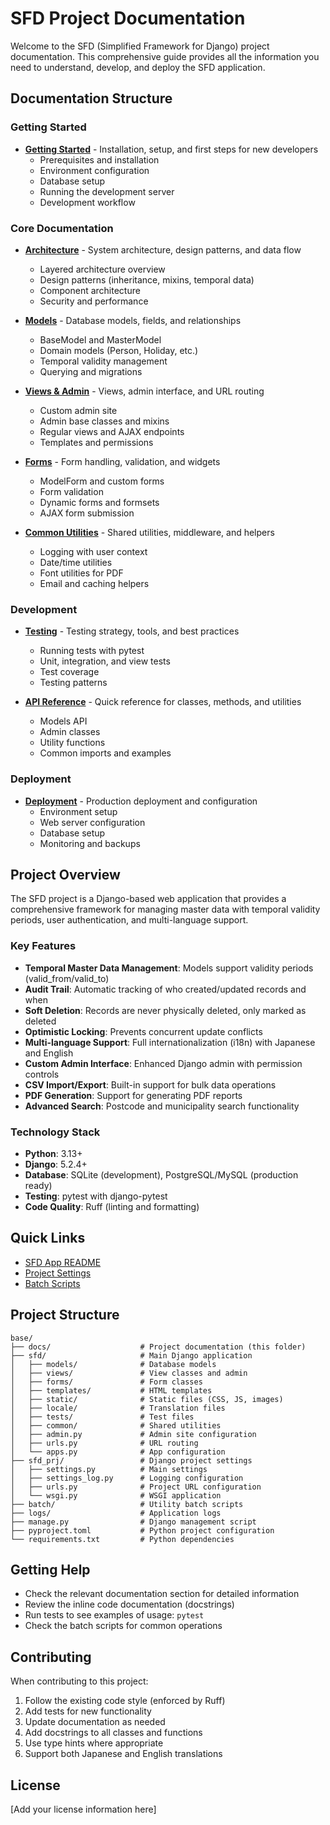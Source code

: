 # SFD Project Documentation

Welcome to the SFD (Simplified Framework for Django) project documentation. This comprehensive guide provides all the information you need to understand, develop, and deploy the SFD application.

## Documentation Structure

### Getting Started
- **[Getting Started](getting-started.md)** - Installation, setup, and first steps for new developers
  - Prerequisites and installation
  - Environment configuration
  - Database setup
  - Running the development server
  - Development workflow

### Core Documentation
- **[Architecture](architecture.md)** - System architecture, design patterns, and data flow
  - Layered architecture overview
  - Design patterns (inheritance, mixins, temporal data)
  - Component architecture
  - Security and performance

- **[Models](models.md)** - Database models, fields, and relationships
  - BaseModel and MasterModel
  - Domain models (Person, Holiday, etc.)
  - Temporal validity management
  - Querying and migrations

- **[Views & Admin](views-admin.md)** - Views, admin interface, and URL routing
  - Custom admin site
  - Admin base classes and mixins
  - Regular views and AJAX endpoints
  - Templates and permissions

- **[Forms](forms.md)** - Form handling, validation, and widgets
  - ModelForm and custom forms
  - Form validation
  - Dynamic forms and formsets
  - AJAX form submission

- **[Common Utilities](common-utilities.md)** - Shared utilities, middleware, and helpers
  - Logging with user context
  - Date/time utilities
  - Font utilities for PDF
  - Email and caching helpers

### Development
- **[Testing](testing.md)** - Testing strategy, tools, and best practices
  - Running tests with pytest
  - Unit, integration, and view tests
  - Test coverage
  - Testing patterns

- **[API Reference](api-reference.md)** - Quick reference for classes, methods, and utilities
  - Models API
  - Admin classes
  - Utility functions
  - Common imports and examples

### Deployment
- **[Deployment](deployment.md)** - Production deployment and configuration
  - Environment setup
  - Web server configuration
  - Database setup
  - Monitoring and backups

## Project Overview

The SFD project is a Django-based web application that provides a comprehensive framework for managing master data with temporal validity periods, user authentication, and multi-language support.

### Key Features

- **Temporal Master Data Management**: Models support validity periods (valid_from/valid_to)
- **Audit Trail**: Automatic tracking of who created/updated records and when
- **Soft Deletion**: Records are never physically deleted, only marked as deleted
- **Optimistic Locking**: Prevents concurrent update conflicts
- **Multi-language Support**: Full internationalization (i18n) with Japanese and English
- **Custom Admin Interface**: Enhanced Django admin with permission controls
- **CSV Import/Export**: Built-in support for bulk data operations
- **PDF Generation**: Support for generating PDF reports
- **Advanced Search**: Postcode and municipality search functionality

### Technology Stack

- **Python**: 3.13+
- **Django**: 5.2.4+
- **Database**: SQLite (development), PostgreSQL/MySQL (production ready)
- **Testing**: pytest with django-pytest
- **Code Quality**: Ruff (linting and formatting)

## Quick Links

- [SFD App README](../sfd/README.md)
- [Project Settings](../sfd_prj/settings.py)
- [Batch Scripts](../batch/README.md)

## Project Structure

```
base/
├── docs/                    # Project documentation (this folder)
├── sfd/                     # Main Django application
│   ├── models/              # Database models
│   ├── views/               # View classes and admin
│   ├── forms/               # Form classes
│   ├── templates/           # HTML templates
│   ├── static/              # Static files (CSS, JS, images)
│   ├── locale/              # Translation files
│   ├── tests/               # Test files
│   ├── common/              # Shared utilities
│   ├── admin.py             # Admin site configuration
│   ├── urls.py              # URL routing
│   └── apps.py              # App configuration
├── sfd_prj/                 # Django project settings
│   ├── settings.py          # Main settings
│   ├── settings_log.py      # Logging configuration
│   ├── urls.py              # Project URL configuration
│   └── wsgi.py              # WSGI application
├── batch/                   # Utility batch scripts
├── logs/                    # Application logs
├── manage.py                # Django management script
├── pyproject.toml           # Python project configuration
└── requirements.txt         # Python dependencies
```

## Getting Help

- Check the relevant documentation section for detailed information
- Review the inline code documentation (docstrings)
- Run tests to see examples of usage: `pytest`
- Check the batch scripts for common operations

## Contributing

When contributing to this project:

1. Follow the existing code style (enforced by Ruff)
2. Add tests for new functionality
3. Update documentation as needed
4. Add docstrings to all classes and functions
5. Use type hints where appropriate
6. Support both Japanese and English translations

## License

[Add your license information here]
